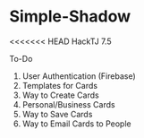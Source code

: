 # Simple-Shadow
<<<<<<< HEAD
 HackTJ 7.5 

To-Do
1. User Authentication (Firebase)
2. Templates for Cards
3. Way to Create Cards
4. Personal/Business Cards
5. Way to Save Cards
6. Way to Email Cards to People